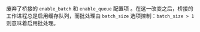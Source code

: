 废弃了桥接的 `enable_batch` 和 `enable_queue` 配置项 。在这一改变之后，桥接的工作进程总是启用缓存队列，而批处理由 `batch_size` 选项控制：`batch_size > 1` 则意味着启用批处理。
